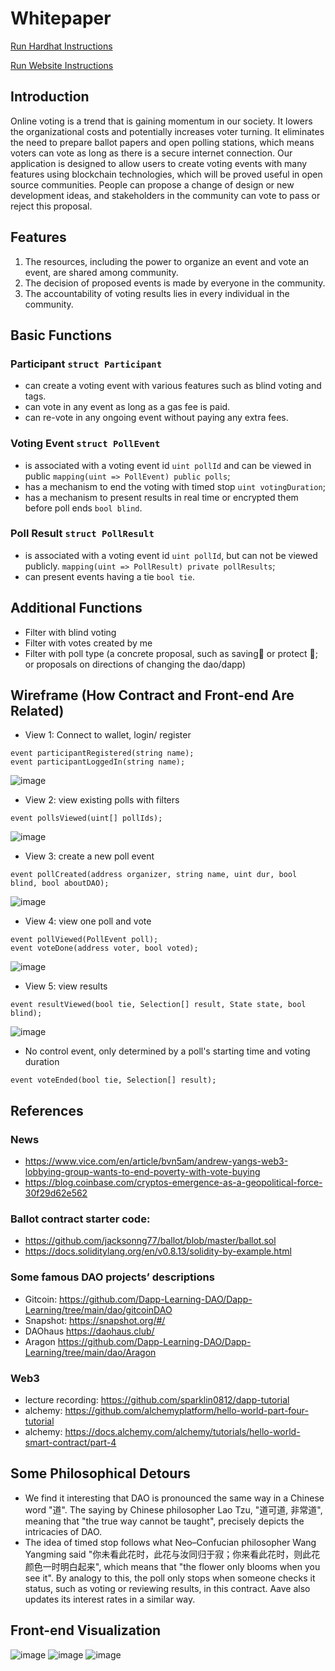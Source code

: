 # Whitepaper 

[Run Hardhat Instructions](docs/hardhat.md)
 
[Run Website Instructions](docs/node.md)

## Introduction 
Online voting is a trend that is gaining momentum in our society. It lowers the organizational costs and potentially increases voter turning. It eliminates the need to prepare ballot papers and open polling stations, which means voters can vote as long
as there is a secure internet connection. Our application is designed to allow users to create voting events with many features using blockchain technologies, which will be proved useful in open source communities. People can propose a change of design or new development ideas, and stakeholders in the community can vote to pass or reject this proposal.

## Features
1.	The resources, including the power to organize an event and vote an event, are shared among community.
2.	The decision of proposed events is made by everyone in the community.
3.	The accountability of voting results lies in every individual in the community.

## Basic Functions
### Participant ```struct Participant```
-	can create a voting event with various features such as blind voting and tags.
-	can vote in any event as long as a gas fee is paid.
- can re-vote in any ongoing event without paying any extra fees.

### Voting Event ```struct PollEvent```
-   is associated with a voting event id ```uint pollId``` and can be viewed in public ```mapping(uint => PollEvent) public polls```;
-	has a mechanism to end the voting with timed stop ```uint votingDuration```;
-   has a mechanism to present results in real time or encrypted them before poll ends ```bool blind```.


### Poll Result ```struct PollResult```
-   is associated with a voting event id ```uint pollId```, but can not be viewed publicly. ```mapping(uint => PollResult) private pollResults```;
-   can present events having a tie ```bool tie```.

## Additional Functions
-   Filter with blind voting 
-   Filter with votes created by me
-   Filter with poll type (a concrete proposal, such as saving🐰 or protect 🌲; or proposals on directions of changing the dao/dapp)

## Wireframe (How Contract and Front-end Are Related)
- View 1: Connect to wallet, login/ register
```
event participantRegistered(string name);
event participantLoggedIn(string name);
```

![image](wireframe/view1.png)

- View 2: view existing polls with filters
```
event pollsViewed(uint[] pollIds);
```

![image](wireframe/view2.png)

- View 3: create a new poll event
```
event pollCreated(address organizer, string name, uint dur, bool blind, bool aboutDAO);
```

![image](wireframe/view3.png)

- View 4: view one poll and vote
```
event pollViewed(PollEvent poll);
event voteDone(address voter, bool voted);
```

![image](wireframe/view5.png)

- View 5: view results
```
event resultViewed(bool tie, Selection[] result, State state, bool blind);
```

![image](wireframe/view6.png)

- No control event, only determined by a poll's starting time and voting duration
```
event voteEnded(bool tie, Selection[] result);
```

## References

### News
- https://www.vice.com/en/article/bvn5am/andrew-yangs-web3-lobbying-group-wants-to-end-poverty-with-vote-buying
- https://blog.coinbase.com/cryptos-emergence-as-a-geopolitical-force-30f29d62e562

### Ballot contract starter code:
- https://github.com/jacksonng77/ballot/blob/master/ballot.sol
- https://docs.soliditylang.org/en/v0.8.13/solidity-by-example.html

### Some famous DAO projects’ descriptions
- Gitcoin: https://github.com/Dapp-Learning-DAO/Dapp-Learning/tree/main/dao/gitcoinDAO
- Snapshot: https://snapshot.org/#/
- DAOhaus https://daohaus.club/
- Aragon https://github.com/Dapp-Learning-DAO/Dapp-Learning/tree/main/dao/Aragon

### Web3
- lecture recording: https://github.com/sparklin0812/dapp-tutorial
- alchemy: https://github.com/alchemyplatform/hello-world-part-four-tutorial
- alchemy: https://docs.alchemy.com/alchemy/tutorials/hello-world-smart-contract/part-4

## Some Philosophical Detours
- We find it interesting that DAO is pronounced the same way in a Chinese word "道". The saying by Chinese philosopher Lao Tzu, "道可道, 非常道", meaning that "the true way cannot be taught", precisely depicts the intricacies of DAO.
- The idea of timed stop follows what Neo–Confucian philosopher Wang Yangming said "你未看此花时，此花与汝同归于寂；你来看此花时，则此花颜色一时明白起来", which means that "the flower only blooms when you see it". By analogy to this, the poll only stops when someone checks it status, such as voting or reviewing results, in this contract. Aave also updates its interest rates in a similar way.


## Front-end Visualization
![image](docs/fig1.png)
![image](docs/fig2.png)
![image](docs/fig2.png)